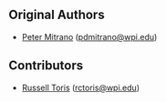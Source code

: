 Original Authors
----------------

 * [Peter Mitrano](https://petermitrano.github.io) (pdmitrano@wpi.edu)

Contributors
------------
 * [Russell Toris](http://users.wpi.edu/~rctoris/) (rctoris@wpi.edu)

